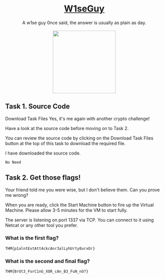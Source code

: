 # <div align="center">[W1seGuy](https://tryhackme.com/r/room/w1seguy)</div>
<div align="center">A w1se guy 0nce said, the answer is usually as plain as day.
</div>
<br>
<div align="center">
<img src="https://github.com/user-attachments/assets/64dd254a-d67c-45a5-943b-264fecae60da" height="200"></img>
</div>

## Task 1. Source Code
Download Task Files
Yes, it's me again with another crypto challenge!

Have a look at the source code before moving on to Task 2.

You can review the source code by clicking on the Download Task Files button at the top of this task to download the required file.

I have downloaded the source code.
```
No Need
```

## Task 2. Get those flags!

Your friend told me you were wise, but I don't believe them. Can you prove me wrong?

When you are ready, click the Start Machine button to fire up the Virtual Machine. Please allow 3-5 minutes for the VM to start fully.

The server is listening on port 1337 via TCP. You can connect to it using Netcat or any other tool you prefer.

### What is the first flag?
```
THM{p1alntExtAtt4ckcAnr3alLyhUrty0urxOr}
```
### What is the second and final flag?
```
THM{BrUt3_ForC1nG_XOR_cAn_B3_FuN_nO?}
```
